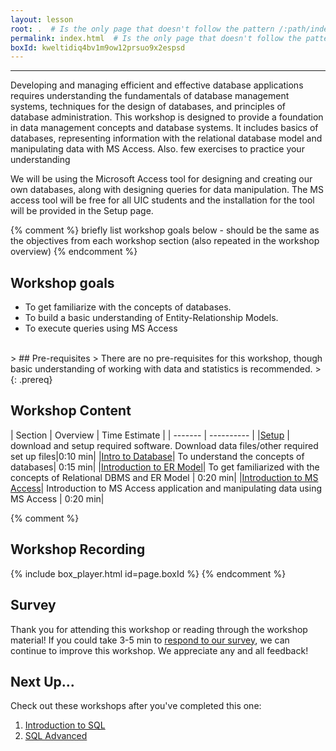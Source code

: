 ```yaml
---
layout: lesson
root: .  # Is the only page that doesn't follow the pattern /:path/index.html
permalink: index.html  # Is the only page that doesn't follow the pattern /:path/index.html
boxId: kweltidiq4bv1m9ow12prsuo9x2espsd
---
```



-------------------------------------------
Developing and managing efficient and effective database applications requires understanding the fundamentals of database management systems, techniques for the design of databases, and principles of
database administration. This workshop is designed to provide a foundation in data management concepts and database systems. It includes basics of databases, representing information with the relational database model and manipulating data with MS Access. Also. few exercises to practice your understanding

We will be using the Microsoft Access tool for designing and creating our own databases, along with designing queries for data manipulation. The MS access tool will be free for all UIC students and the installation for the tool will be provided in the Setup page.

{% comment %} briefly list workshop goals below - should be the same as the objectives from each workshop section (also repeated in the workshop overview) {% endcomment %}

## Workshop goals
- To get familiarize with the concepts of databases.
- To build a basic understanding of Entity-Relationship Models.
- To execute queries using MS Access

<br>
> ## Pre-requisites
> There are no pre-requisites for this workshop, though basic understanding of working with data and statistics is recommended.
>
{: .prereq}

## Workshop Content

| Section    | Overview | Time Estimate |
| ------- | ---------- |
|[Setup](https://uic-library.github.io/Databases-Intro/00-setup/index.html)    | download and setup required software. Download data files/other required set up files|0:10 min|
|[Intro to Database](https://uic-library.github.io/Databases-Intro/01-introduction/index.html)| To understand the concepts of databases| 0:15 min|
|[Introduction to ER Model](https://uic-library.github.io/Databases-Intro/02-ERmodel/index.html)| To get familiarized with the concepts of Relational DBMS and ER Model | 0:20 min|
|[Introduction to MS Access](https://uic-library.github.io/Databases-Intro/03-MSAccess/index.html)| Introduction to MS Access application and manipulating data using MS Access | 0:20 min|

{% comment %}
## Workshop Recording

{% include box_player.html id=page.boxId %}
{% endcomment %}

## Survey

Thank you for attending this workshop or reading through the workshop material! If you could take 3-5 min to [respond to our survey](https://uic.ca1.qualtrics.com/jfe/form/SV_9ZSeKYXAdrFRbWC), we can continue to improve this workshop. We appreciate any and all feedback!


## Next Up...
Check out these workshops after you've completed this one:
1. [Introduction to SQL]()
2. [SQL Advanced]()
